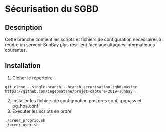 
# Sécurisation du SGBD 

## Description

Cette branche contient les scripts et fichiers de configuration nécessaires à rendre un serveur SunBay plus résillient face aux attaques informatiques courantes.

## Installation

1. Cloner le répertoire
```
git clone --single-branch --branch securisation-sgbd-master https://github.com/cegepmatane/projet-capture-2019-sunbay .
```
2. Installer les fichiers de configuration postgres.conf, .pgpass et pg_hba.conf
3. Exécuter les scripts en ordre
```
./creer_proprio.sh
./creer_user.sh
```
